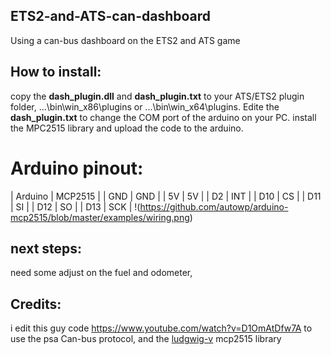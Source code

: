 ## ETS2-and-ATS-can-dashboard
Using a can-bus dashboard on the ETS2 and ATS game

## How to install:
copy the **dash_plugin.dll** and **dash_plugin.txt** to your ATS/ETS2 plugin folder, ...\bin\win_x86\plugins or ...\bin\win_x64\plugins.
Edite the **dash_plugin.txt** to change the COM port of the arduino on your PC.
install the MPC2515 library and upload the code to the arduino. 

# Arduino pinout:
| Arduino | MCP2515 |
| GND | GND |
| 5V  | 5V  |
| D2  | INT |
| D10 | CS  |
| D11 | SI  |
| D12 | SO  |
| D13 | SCK |
!(https://github.com/autowp/arduino-mcp2515/blob/master/examples/wiring.png)


## next steps:
need some adjust on the fuel and odometer,

## Credits:
 i edit this guy code https://www.youtube.com/watch?v=D1OmAtDfw7A to use the psa Can-bus protocol, and the [ludgwig-v](https://github.com/ludwig-v/) mcp2515 library 
